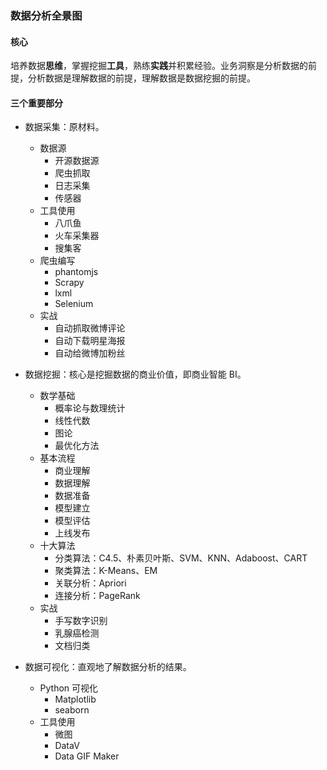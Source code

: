 ### 数据分析全景图

#### 核心
培养数据**思维**，掌握挖掘**工具**，熟练**实践**并积累经验。业务洞察是分析数据的前提，分析数据是理解数据的前提，理解数据是数据挖掘的前提。


#### 三个重要部分
* 数据采集：原材料。
  * 数据源
    * 开源数据源
    * 爬虫抓取
    * 日志采集
    * 传感器
  * 工具使用
    * 八爪鱼
    * 火车采集器
    * 搜集客
  * 爬虫编写
    * phantomjs
    * Scrapy
    * lxml
    * Selenium
  * 实战
    * 自动抓取微博评论
    * 自动下载明星海报
    * 自动给微博加粉丝

* 数据挖掘：核心是挖掘数据的商业价值，即商业智能 BI。
  * 数学基础
    * 概率论与数理统计
    * 线性代数
    * 图论
    * 最优化方法
  * 基本流程
    * 商业理解
    * 数据理解
    * 数据准备
    * 模型建立
    * 模型评估
    * 上线发布
  * 十大算法
    * 分类算法：C4.5、朴素贝叶斯、SVM、KNN、Adaboost、CART
    * 聚类算法：K-Means、EM
    * 关联分析：Apriori
    * 连接分析：PageRank
  * 实战
    * 手写数字识别
    * 乳腺癌检测
    * 文档归类

* 数据可视化：直观地了解数据分析的结果。
  * Python 可视化
    * Matplotlib
    * seaborn
  * 工具使用
    * 微图
    * DataV
    * Data GIF Maker
